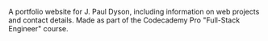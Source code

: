 A portfolio website for J. Paul Dyson, including information on web projects and contact details. Made as part of the Codecademy Pro "Full-Stack Engineer" course.
